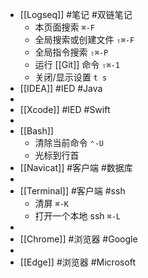 - [[Logseq]] #笔记 #双链笔记
	- 本页面搜索 `⌘-F`
	- 全局搜索或创建文件 `⇧⌘-F`
	- 全局指令搜索 `⇧⌘-P`
	- 运行 [[Git]] 命令 `⇧⌘-1`
	- 关闭/显示设置 `t s`
- [[IDEA]] #IED #Java
-
- [[Xcode]] #IED #Swift
-
- [[Bash]]
	- 清除当前命令 `⌃-U`
	- 光标到行首
- [[Navicat]] #客户端 #数据库
-
- [[Terminal]] #客户端 #ssh
	- 清屏 `⌘-K`
	- 打开一个本地 ssh `⌘-L`
-
- [[Chrome]] #浏览器 #Google
-
- [[Edge]] #浏览器 #Microsoft